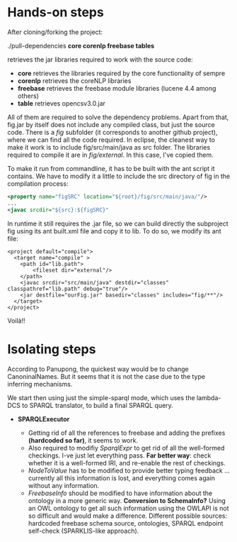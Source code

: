 # Hands-on steps
After cloning/forking the project: 

./pull-dependencies **core corenlp freebase tables**

retrieves the jar libraries required to work with the source code: 

- **core** retrieves the libraries required by the core functionality of sempre
- **corenlp** retrieves the coreNLP libraries 
- **freebase** retrieves the freebase module libraries (lucene 4.4 among others)
- **table** retrieves opencsv3.0.jar 

All of them are required to solve the dependency problems. Apart from that, fig.jar by itself does not include any compiled class, but just the source code. There is a *fig* subfolder (it corresponds to another github project), where we can find all the code required. In eclipse, the cleanest way to make it work is to include fig/src/main/java as src folder. The libraries required to compile it are in *fig/external*. In this case, I've copied them. 

To make it run from commandline, it has to be built with the ant script it contains. We have to modify it a little to include the src directory of fig in the compilation process: 

```xml 
<property name="figSRC" location="${root}/fig/src/main/java/"/>
...
<javac srcdir="${src}:${figSRC}"
```

In runtime it still requires the .jar file, so we can build directly the subproject fig using its ant built.xml file and copy it to lib. To do so, we modify its ant file: 

```
<project default="compile">
  <target name="compile" >
    <path id="lib.path">
    	<fileset dir="external"/>
	</path>
    <javac srcdir="src/main/java" destdir="classes" classpathref="lib.path" debug="true"/>
  	<jar destfile="ourFig.jar" basedir="classes" includes="fig/**"/>
  </target>
</project>
```

Voilà!!

# Isolating steps

According to Panupong, the quickest way would be to change CanoninalNames. But it seems that it is not the case due to the type inferring mechanisms. 

We start then using just the simple-sparql mode, which uses the lambda-DCS to SPARQL translator, to build a final SPARQL query. 

* **SPARQLExecutor**

	* Getting rid of all the references to freebase and adding the prefixes **(hardcoded so far)**, it seems to work. 
	* Also required to modifiy *SparqlExpr* to get rid of all the well-formed checkings. I-ve just let everything pass. **Far better way**: check whether it is a well-formed IRI, and re-enable the rest of checkings. 
	* *NodeToValue* has to be modified to provide better typing feedback ... currently all this information is lost, and everything comes again without any information. 
	* *FreebaseInfo* should be modified to have information about the ontology in a more generic way. **Conversion to SchemaInfo?** Using an OWL ontology to get all such information using the OWLAPI is not so difficult and would make a difference. Different possible sources: hardcoded freebase schema source, ontologies, SPARQL endpoint self-check (SPARKLIS-like approach). 

